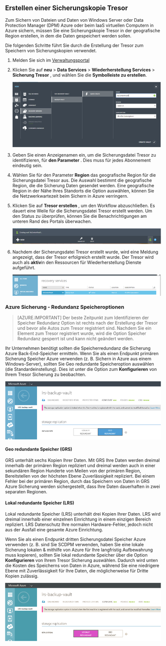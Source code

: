 ## <a name="create-a-backup-vault"></a>Erstellen einer Sicherungskopie Tresor
Zum Sichern von Dateien und Daten von Windows Server oder Data Protection Manager (DPM) Azure oder beim IaaS virtuellen Computern in Azure sichern, müssen Sie eine Sicherungskopie Tresor in der geografische Region erstellen, in dem die Daten gespeichert werden sollen.

Die folgenden Schritte führt Sie durch die Erstellung der Tresor zum Speichern von Sicherungskopien verwendet.

1. Melden Sie sich im [Verwaltungsportal](https://manage.windowsazure.com/)
2. Klicken Sie auf **neu** > **Data Services** > **Wiederherstellung Services** > **Sicherung Tresor** , und wählen Sie die **Symbolleiste zu erstellen**.

    ![Erstellen von Tresor](./media/backup-create-vault/createvault1.png)

3. Geben Sie einen Anzeigenamen ein, um die Sicherungsdatei Tresor zu identifizieren, für **den Parameter** . Dies muss für jedes Abonnement eindeutig sein.

4. Wählen Sie für den Parameter **Region** das geografische Region für die Sicherungsdatei Tresor aus. Die Auswahl bestimmt die geografische Region, die die Sicherung Daten gesendet werden. Eine geografische Region in der Nähe Ihres Standorts die Option auswählen, können Sie die Netzwerkwartezeit beim Sichern in Azure verringern.

5. Klicken Sie auf **Tresor erstellen** , um den Workflow abzuschließen. Es dauert eine Weile für die Sicherungsdatei Tresor erstellt werden. Um den Status zu überprüfen, können Sie die Benachrichtigungen am unteren Rand des Portals überwachen.

    ![Tresor erstellen](./media/backup-create-vault/creatingvault1.png)

6. Nachdem der Sicherungsdatei Tresor erstellt wurde, wird eine Meldung angezeigt, dass der Tresor erfolgreich erstellt wurde. Der Tresor wird auch als **aktiv**in den Ressourcen für Wiederherstellung Dienste aufgeführt.

    ![Status Tresor erstellen](./media/backup-create-vault/backupvaultstatus1.png)


### <a name="azure-backup---storage-redundancy-options"></a>Azure Sicherung - Redundanz Speicheroptionen

>[AZURE.IMPORTANT] Der beste Zeitpunkt zum Identifizieren der Speicher Redundanz Option ist rechts nach der Erstellung der Tresor und bevor alle Autos zum Tresor registriert sind. Nachdem Sie ein Element zum Tresor registriert wurde, wird die Option Speicher Redundanz gesperrt ist und kann nicht geändert werden.

Ihr Unternehmen benötigt sollten die Speicherredundanz die Sicherung Azure Back-End-Speicher ermitteln. Wenn Sie als einen Endpunkt primären Sicherung Speicher Azure verwenden (z. B. Sichern in Azure aus einem Windows-Server), sollten Sie Geo redundante Speicheroption auswählen (die Standardeinstellung). Dies ist unter die Option zum **Konfigurieren** von Ihrem Tresor Sicherung zu beobachten.

![GRS](./media/backup-create-vault/grs.png)

#### <a name="geo-redundant-storage-grs"></a>Geo redundante Speicher (GRS)
GRS unterhält sechs Kopien Ihrer Daten. Mit GRS Ihre Daten werden dreimal innerhalb der primären Region repliziert und dreimal werden auch in einer sekundären Region Hunderte von Meilen von der primären Region, Bereitstellen von der höchsten Ebene Zuverlässigkeit repliziert. Bei einem Fehler bei der primären Region, durch das Speichern von Daten in GRS Azure Sicherung werden sichergestellt, dass Ihre Daten dauerhaften in zwei separaten Regionen.

#### <a name="locally-redundant-storage-lrs"></a>Lokal redundante Speicher (LRS)
Lokal redundante Speicher (LRS) unterhält drei Kopien Ihrer Daten. LRS wird dreimal innerhalb einer einzelnen Einrichtung in einem einzigen Bereich repliziert. LRS Datenschutz Ihre normalen Hardware-Fehler, jedoch nicht aus der Ausfall eine gesamte Azure Einrichtung.

Wenn Sie als einen Endpunkt dritten Sicherungsdatei Speicher Azure verwenden (z. B. sind Sie SCDPM verwenden, haben Sie eine lokale Sicherung lokalen & mithilfe von Azure für Ihre langfristig Aufbewahrung muss kopieren), sollten Sie lokal redundante Speicher über die Option **Konfigurieren** von Ihrem Tresor Sicherung auswählen. Dadurch wird unten die Kosten des Speicherns von Daten in Azure, während Sie eine niedrigere Ebene mit Zuverlässigkeit für Ihre Daten, die möglicherweise für Dritte Kopien zulässig.

![LRS](./media/backup-create-vault/lrs.png)
